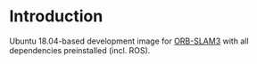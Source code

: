# Introduction
Ubuntu 18.04-based development image for [ORB-SLAM3](https://github.com/UZ-SLAMLab/ORB_SLAM3) with all dependencies preinstalled (incl. ROS).


